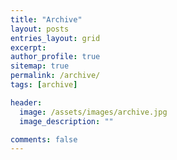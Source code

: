 ```yaml
---
title: "Archive"
layout: posts
entries_layout: grid
excerpt:
author_profile: true
sitemap: true
permalink: /archive/
tags: [archive]

header:
  image: /assets/images/archive.jpg
  image_description: ""

comments: false
---
```


